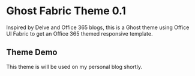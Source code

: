 # Ghost Fabric Theme 0.1

Inspired by Delve and Office 365 blogs, this is a Ghost theme using Office UI Fabric to get an Office 365 themed responsive template.



## Theme Demo

This theme is will be used on my personal blog shortly.

